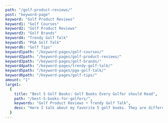 ```yaml
---
path: "/golf-product-reviews/"
post: "keyword-page"
keyword: "Golf Product Reviews"
keyword1: "Golf Courses"
keyword2: "Golf Product Reviews"
keyword3: "Golf Brands"
keyword4: "Trendy Golf Talk"
keyword5: "PGA Golf Talk"
keyword6: "Golf Tips"
keyword1path: "/keyword-pages/golf-courses/"
keyword2path: "/keyword-pages/golf-product-reviews/"
keyword3path: "/keyword-pages/golf-brands/"
keyword4path: "/keyword-pages/trendy-golf-talk/"
keyword5path: "/keyword-pages/pga-golf-talk/"
keyword6path: "/keyword-pages/golf-tips/"
amount: "1"
large1:
  {
    title: "Best 5 Golf Books: Golf Books Every Golfer should Read",
    path: "/best-5-books-for-golfers/",
    keywords: "Golf Product Reviews • Trendy Golf Talk",
    desc: "Here I talk about my favorite 5 golf books. They are different genres and different lengths. A few of them will help your golf game greatly and a few are just entertaining books to read as a golfer!",
  }
---
```

